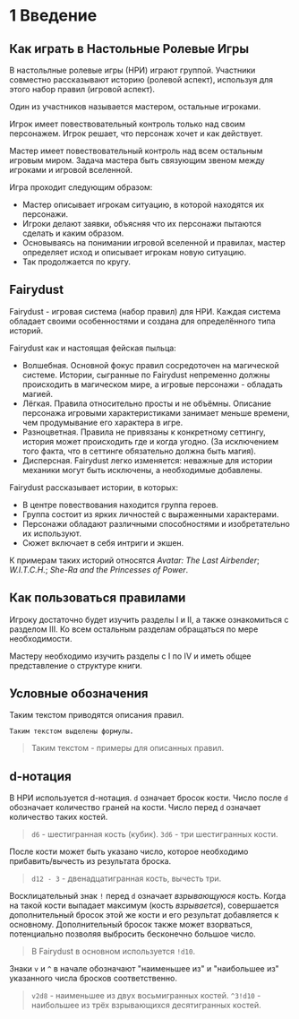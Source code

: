 # 1 Введение

## Как играть в Настольные Ролевые Игры

В настольлные ролевые игры (НРИ) играют группой.
Участники совместно рассказывают историю (ролевой аспект), используя для этого набор правил (игровой аспект).

Один из участников называется мастером, остальные игроками.

Игрок имеет повествовательный контроль только над своим персонажем. Игрок решает, что персонаж хочет и как действует.

Мастер имеет повествовательный контроль над всем остальным игровым миром.
Задача мастера быть связующим звеном между игроками и игровой вселенной.

Игра проходит следующим образом:
- Мастер описывает игрокам ситуацию, в которой находятся их персонажи.
- Игроки делают заявки, объясняя что их персонажи пытаются сделать и каким образом.
- Основываясь на понимании игровой вселенной и правилах, мастер определяет исход и описывает игрокам новую ситуацию.
- Так продолжается по кругу.

## Fairydust

Fairydust - игровая система (набор правил) для НРИ.
Каждая система обладает своими особенностями и создана для определённого типа историй.

Fairydust как и настоящая фейская пыльца:
- Волшебная. Основной фокус правил сосредоточен на магической системе.
  Истории, сыгранные по Fairydust непременно должны происходить в магическом мире,
  а игровые персонажи - обладать магией.
- Лёгкая. Правила относительно просты и не объёмны.
  Описание персонажа игровыми характеристиками занимает меньше времени,
  чем продумывание его характера в игре.
- Разноцветная. Правила не привязаны к конкретному сеттингу, история может происходить где и когда угодно.
  (За исключением того факта, что в сеттинге обязательно должна быть магия).
- Дисперсная. Fairydust легко изменяется: неважные для истории механики могут быть исключены,
  а необходимые добавлены.

Fairydust рассказывает истории, в которых:
- В центре повествования находится группа героев.
- Группа состоит из ярких личностей с выраженными характерами.
- Персонажи обладают различными способностями и изобретательно их используют.
- Сюжет включает в себя интриги и экшен.

К примерам таких историй относятся _Avatar: The Last Airbender_; _W.I.T.C.H._; _She-Ra and the Princesses of Power_.

## Как пользоваться правилами

Игроку достаточно будет изучить разделы I и II, а также ознакомиться с разделом III.
Ко всем остальным разделам обращаться по мере необходимости.

Мастеру необходимо изучить разделы с I по IV и иметь общее представление о структуре книги.

## Условные обозначения

Таким текстом приводятся описания правил.

`Таким текстом выделены формулы.`

>Таким текстом - примеры для описанных правил.

## d-нотация

В НРИ используется d-нотация. `d` означает бросок кости.
Число после `d` обозначает количество граней на кости.
Число перед `d` означает количество таких костей.

>`d6` - шестигранная кость (кубик).
>`3d6` - три шестигранных кости.

После кости может быть указано число, которое необходимо прибавить/вычесть из результата броска.

>`d12 - 3` - двенадцатигранная кость, вычесть три.

Восклицательный знак `!` перед `d` означает _взрывающуюся_ кость.
Когда на такой кости выпадает максимум (кость _взрывается_),
совершается дополнительный бросок этой же кости и его результат добавляется к основному.
Дополнительный бросок также может взорваться, потенциально позволяя выбросить бесконечно большое число.

>В Fairydust в основном используется `!d10`.

Знаки `v` и `^` в начале обозначают "наименьшее из" и "наибольшее из" указанного числа бросков соответственно.

>`v2d8` - наименьшее из двух восьмигранных костей.
>`^3!d10` - наибольшее из трёх взрывающихся десятигранных костей.